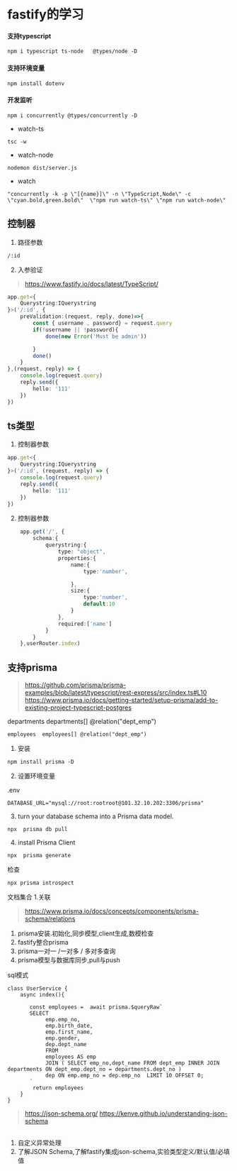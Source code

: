 # fastify的学习

#### 支持typescript

```shell
npm i typescript ts-node   @types/node -D
```

#### 支持环境变量

```
npm install dotenv
```

#### 开发监听


```
npm i concurrently @types/concurrently -D
```

-  watch-ts

```
tsc -w
```

- watch-node

```
nodemon dist/server.js
```

 - watch
 
```
"concurrently -k -p \"[{name}]\" -n \"TypeScript,Node\" -c \"cyan.bold,green.bold\"  \"npm run watch-ts\" \"npm run watch-node\"
```

## 控制器

1. 路径参数

```
/:id

```

2. 入参验证

> https://www.fastify.io/docs/latest/TypeScript/

```ts
app.get<{
    Querystring:IQuerystring
}>('/:id', {
    preValidation:(request, reply, done)=>{
        const { username , password} = request.query
        if(!username || !password){
            done(new Error('Must be admin'))

        }
        done()
    }
},(request, reply) => {
    console.log(request.query)
    reply.send({
        hello: '111'
    })
})
```


## ts类型

1. 控制器参数
```ts
app.get<{
    Querystring:IQuerystring
}>('/:id', (request, reply) => {
    console.log(request.query)
    reply.send({
        hello: '111'
    })
})
```

2. 控制器参数

```ts
    app.get('/', {
        schema:{
            querystring:{
                type: "object",
                properties:{
                    name:{
                        type:'number',

                    },
                    size:{
                        type:'number',
                        default:10
                    }
                },
                required:['name']
            }
        }
    },userRouter.index)
```

## 支持prisma

> https://github.com/prisma/prisma-examples/blob/latest/typescript/rest-express/src/index.ts#L10
> https://www.prisma.io/docs/getting-started/setup-prisma/add-to-existing-project-typescript-postgres


  departments   departments[]  @relation("dept_emp")

    employees  employees[] @relation("dept_emp")

1. 安装
```
npm install prisma -D

```

2. 设置环境变量

.env
```
DATABASE_URL="mysql://root:rootroot@101.32.10.202:3306/prisma"
```

3. turn your database schema into a Prisma data model.

```
npx  prisma db pull 
```

4. install Prisma Client

```
npx  prisma generate 
```

检查

```
npx prisma introspect
```

文档集合
1.关联
> https://www.prisma.io/docs/concepts/components/prisma-schema/relations

1. prisma安装.初始化,同步模型,client生成,数模检查
2. fastify整合prisma
3. prisma一对一 /一对多 / 多对多查询
4. prisma模型与数据库同步,pull与push

sql模式

```
class UserService {
    async index(){

       const employees =  await prisma.$queryRaw`
       SELECT
            emp.emp_no,
            emp.birth_date,
            emp.first_name,
            emp.gender,
            dep.dept_name
            FROM
            employees AS emp 
            JOIN ( SELECT emp_no,dept_name FROM dept_emp INNER JOIN departments ON dept_emp.dept_no = departments.dept_no ) 
            dep ON emp.emp_no = dep.emp_no  LIMIT 10 OFFSET 0;
       `
        return employees
    }
}
```

> https://json-schema.org/
> https://kenve.github.io/understanding-json-schema

## 
1. 自定义异常处理
2. 了解JSON Schema,了解fastify集成json-schema,实验类型定义/默认值/必填值